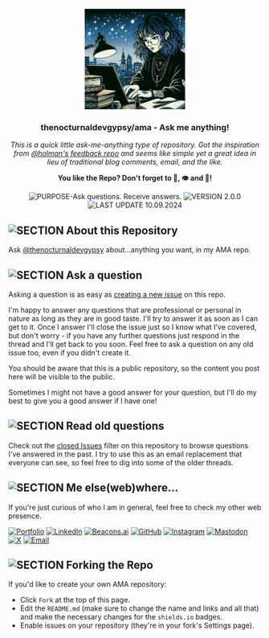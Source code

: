 <p align="center"><img src="/md_assets/pic_profile.png" alt="Logo" width="200" height="200"></p>
<h3 align="center">thenocturnaldevgypsy/ama - Ask me anything!</h3>
<p align="center"><em>This is a quick little ask-me-anything type of repository. Got the inspiration from <a href="https://github.com/holman/feedback">@holman's feedback repo</a> and seems like simple yet a great idea in lieu of traditional blog comments, email, and the like.</em></p>
<p align="center"><strong>You like the Repo? Don't forget to 🌟, 👁️ and 🔱!</strong></p>
<p align="center">
   <img src="https://img.shields.io/badge/PURPOSE-Ask%20questions.%20Receive%20answers.-%2300416a?logoColor=white&labelColor=%2300416a&color=%2324292e&textColor=white" alt="PURPOSE-Ask questions. Receive answers.">
   <img src="https://img.shields.io/badge/VERSION-2.0.0-%2300416a?logoColor=white&labelColor=%2300416a&color=%2324292e&textColor=white" alt="VERSION 2.0.0">
   <img src="https://img.shields.io/badge/LAST%20UPDATE-10.09.2024-%2300416a?logoColor=white&labelColor=%2300416a&color=%2324292e&textColor=white" alt="LAST UPDATE 10.09.2024">
</p>

## ![SECTION About this Repository](https://img.shields.io/badge/SECTION-About%20this%20Repository-%2300416a?logoColor=white&labelColor=%2300416a&color=%2324292e&textColor=white)

Ask [@thenocturnaldevgypsy](https://github.com/thenocturnaldevgypsy) about...anything you want, in my AMA repo.

## ![SECTION Ask a question](https://img.shields.io/badge/SECTION-Ask%20a%20question-%2300416a?logoColor=white&labelColor=%2300416a&color=%2324292e&textColor=white)

Asking a question is as easy as [creating a new issue](https://github.com/thenocturnaldevgypsy/ama-ask-me-anything/issues/new) on this repo.

I'm happy to answer any questions that are professional or personal in nature as long as they are in good taste. I'll try to answer it as soon as I can get to it. Once I answer I'll close the issue just so I know what I've covered, but don't worry - if you have any further questions just respond in the thread and I'll get back to you soon. Feel free to ask a question on any old issue too, even if you didn't create it.

You should be aware that this is a public repository, so the content you post here will be visible to the public. 

Sometimes I might not have a good answer for your question, but I'll do my best to give you a good answer if I have one!

## ![SECTION Read old questions](https://img.shields.io/badge/SECTION-Read%20old%20questions-%2300416a?logoColor=white&labelColor=%2300416a&color=%2324292e&textColor=white)

Check out the [closed Issues](https://github.com/thenocturnaldevgypsy/ama-ask-me-anything/issues?sort=created&direction=desc&state=closed&page=1) filter on this repository to browse questions I've answered in the past. I try to use this as an email replacement that everyone can see, so feel free to dig into some of the older threads.

## ![SECTION Me else(web)where...](https://img.shields.io/badge/SECTION-Me%20else%28web%29where...-%2300416a?logoColor=white&labelColor=%2300416a&color=%2324292e&textColor=white)

If you're just curious of who I am in general, feel free to check my other web presence.

[![Portfolio](https://img.shields.io/badge/Portfolio-thenocturnaldevgypsy.io-%2300416a?logo=airplayvideo&logoColor=white&labelColor=%2300416a&color=%2324292e)](https://www.thenocturnaldevgypsy.io)
[![LinkedIn](https://img.shields.io/badge/LinkedIn-/in/abegail--torrendon-%2300416a?logo=linkedin&logoColor=white&labelColor=%2300416a&color=%2324292e)](https://www.linkedin.com/in/abegail-torrendon/)
[![Beacons.ai](https://img.shields.io/badge/Beacons.ai-/thenocturnaldevgypsy-%2300416a?logo=beacon&logoColor=white&labelColor=%2300416a&color=%2324292e)](https://beacons.ai/thenocturnaldevgypsy)
[![GitHub](https://img.shields.io/badge/GitHub-/thenocturnaldevgypsy-%2300416a?logo=github&logoColor=white&labelColor=%2300416a&color=%2324292e)](https://github.com/thenocturnaldevgypsy)
[![Instagram](https://img.shields.io/badge/Instagram-/nocturnal.indigo-%2300416a?logo=instagram&logoColor=white&labelColor=%2300416a&color=%2324292e)](https://www.instagram.com/nocturnal.indigo/)
[![Mastodon](https://img.shields.io/badge/Mastodon-/@TheNocturnalDevGypsy-%2300416a?logo=mastodon&logoColor=white&labelColor=%2300416a&color=%2324292e)](https://mastodon.social/@TheNocturnalDevGypsy)
[![X](https://img.shields.io/badge/X-/nocturnalgypsy__-%2300416a?logo=x&logoColor=white&labelColor=%2300416a&color=%2324292e)](https://x.com/nocturnalgypsy_)
[![Email](https://img.shields.io/badge/Email-i.am.abby@thenocturnaldevgypsy.io-%2300416a?logo=maildotru&logoColor=white&labelColor=%2300416a&color=%2324292e)](mailto:i.am.abby@thenocturnaldevgypsy.io)

## ![SECTION Forking the Repo](https://img.shields.io/badge/SECTION-Forking%20the%20Repo-%2300416a?logoColor=white&labelColor=%2300416a&color=%2324292e&textColor=white)

If you'd like to create your own AMA repository:
- Click `Fork` at the top of this page.
- Edit the `README.md` (make sure to change the name and links and all that) and make the necessary changes for the `shields.io` badges.
- Enable issues on your repository (they're in your fork's Settings page).